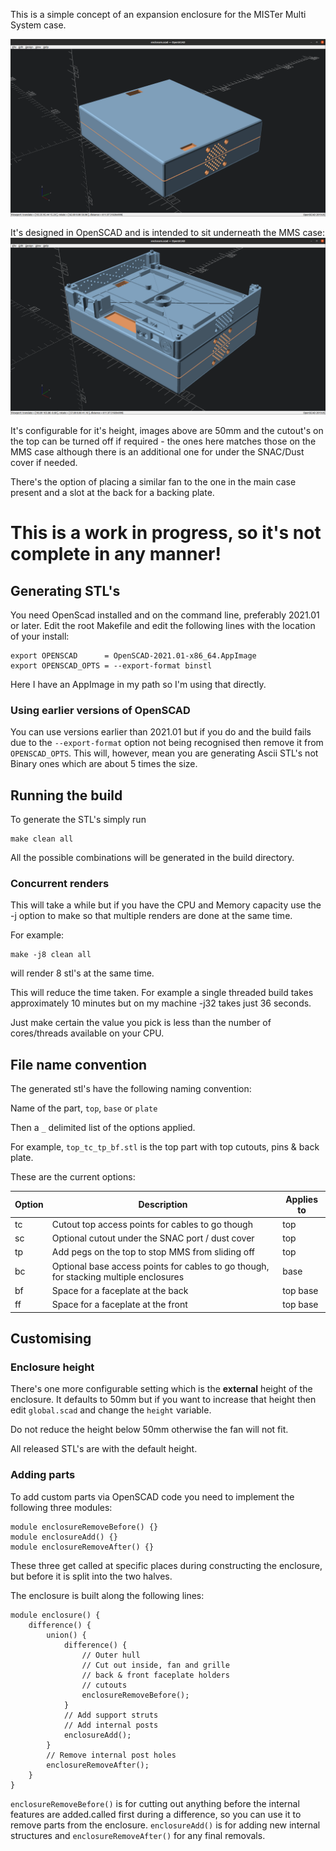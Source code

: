 This is a simple concept of an expansion enclosure for the MISTer Multi System
case.

![View of just the enclosure](images/preview1.png)

It's designed in OpenSCAD and is intended to sit underneath the MMS case:
![Side view with MMS on top](images/view1.png)

It's configurable for it's height, images above are 50mm and the cutout's on
the top can be turned off if required - the ones here matches those on the MMS case
although there is an additional one for under the SNAC/Dust cover if needed.

There's the option of placing a similar fan to the one in the main case present
and a slot at the back for a backing plate.

# This is a work in progress, so it's not complete in any manner!

## Generating STL's

You need OpenScad installed and on the command line, preferably 2021.01 or later.
Edit the root Makefile and edit the following lines with the location of your install:

    export OPENSCAD      = OpenSCAD-2021.01-x86_64.AppImage
    export OPENSCAD_OPTS = --export-format binstl

Here I have an AppImage in my path so I'm using that directly.

### Using earlier versions of OpenSCAD
You can use versions earlier than 2021.01 but if you do and the build fails due to the
`--export-format` option not being recognised then remove it from `OPENSCAD_OPTS`.
This will, however, mean you are generating Ascii STL's not Binary ones which are
about 5 times the size.

## Running the build

To generate the STL's simply run

    make clean all

All the possible combinations will be generated in the build directory.

### Concurrent renders
This will take a while but if you have the CPU and Memory capacity use the -j option to
make so that multiple renders are done at the same time.

For example:

    make -j8 clean all

will render 8 stl's at the same time.

This will reduce the time taken.
For example a single threaded build takes approximately 10 minutes but on my machine -j32 takes just 36 seconds.

Just make certain the value you pick is less than the number of cores/threads available on your CPU.

## File name convention

The generated stl's have the following naming convention:

Name of the part, `top`, `base` or `plate`

Then a `_` delimited list of the options applied.

For example, `top_tc_tp_bf.stl` is the top part with top cutouts, pins & back plate.

These are the current options:

| Option | Description                                                                           | Applies to |
| ------ |---------------------------------------------------------------------------------------|------------|
| tc | Cutout top access points for cables to go though                                      | top        |
| sc | Optional cutout under the SNAC port / dust cover                                      | top        |
| tp | Add pegs on the top to stop MMS from sliding off | top        |
| bc | Optional base access points for cables to go though, for stacking multiple enclosures | base       |
| bf | Space for a faceplate at the back | top base   |
| ff | Space for a faceplate at the front | top base   |

## Customising

### Enclosure height

There's one more configurable setting which is the **external** height of the enclosure.
It defaults to 50mm but if you want to increase that height then edit `global.scad` and change the
`height` variable.

Do not reduce the height below 50mm otherwise the fan will not fit.

All released STL's are with the default height.

### Adding parts

To add custom parts via OpenSCAD code you need to implement the following three modules:

    module enclosureRemoveBefore() {}
    module enclosureAdd() {}
    module enclosureRemoveAfter() {}

These three get called at specific places during constructing the enclosure, but before it is split
into the two halves.

The enclosure is built along the following lines:

    module enclosure() {
        difference() {
            union() {
                difference() {
                    // Outer hull
                    // Cut out inside, fan and grille
                    // back & front faceplate holders
                    // cutouts
                    enclosureRemoveBefore();
                }
                // Add support struts
                // Add internal posts
                enclosureAdd();
            }
            // Remove internal post holes
            enclosureRemoveAfter();
        }
    }

`enclosureRemoveBefore()` is for cutting out anything before the internal features
are added.called first during a difference, so you can use it to remove parts from the enclosure.
`enclosureAdd()` is for adding new internal structures and
`enclosureRemoveAfter()` for any final removals.
